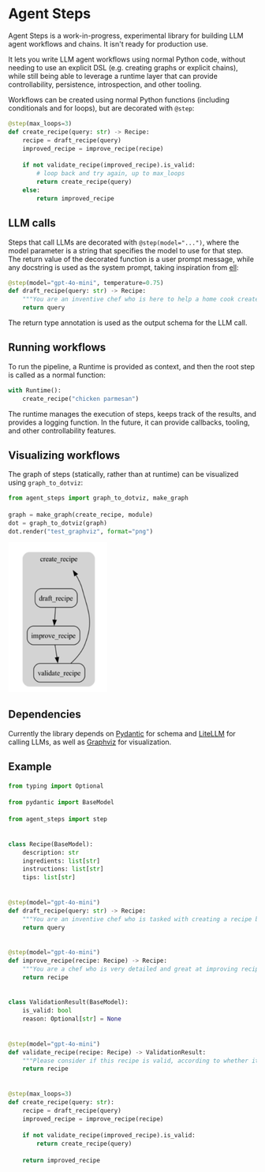 # Agent Steps

Agent Steps is a work-in-progress, experimental library for building LLM agent workflows and chains. It isn't ready for production use.

It lets you write LLM agent workflows using normal Python code, without needing to use an explicit DSL (e.g. creating graphs or explicit chains), while still being able to leverage a runtime layer that can provide controllability, persistence, introspection, and other tooling.

Workflows can be created using normal Python functions (including conditionals and for loops), but are decorated with `@step`:

```python
@step(max_loops=3)
def create_recipe(query: str) -> Recipe:
    recipe = draft_recipe(query)
    improved_recipe = improve_recipe(recipe)

    if not validate_recipe(improved_recipe).is_valid:
        # loop back and try again, up to max_loops
        return create_recipe(query)
    else:
        return improved_recipe
```

## LLM calls

Steps that call LLMs are decorated with `@step(model="...")`, where the model parameter is a string that specifies the model to use for that step. The return value of the decorated function is a user prompt message, while any docstring is used as the system prompt, taking inspiration from [ell](https://github.com/MadcowD/ell):

```python
@step(model="gpt-4o-mini", temperature=0.75)
def draft_recipe(query: str) -> Recipe:
    """You are an inventive chef who is here to help a home cook create a recipe based on a query"""
    return query
```

The return type annotation is used as the output schema for the LLM call.

## Running workflows

To run the pipeline, a Runtime is provided as context, and then the root step is called as a normal function:

```python
with Runtime():
    create_recipe("chicken parmesan")
```

The runtime manages the execution of steps, keeps track of the results, and provides a logging function. In the future, it can provide callbacks, tooling, and other controllability features.

## Visualizing workflows

The graph of steps (statically, rather than at runtime) can be visualized using `graph_to_dotviz`:

```python
from agent_steps import graph_to_dotviz, make_graph

graph = make_graph(create_recipe, module)
dot = graph_to_dotviz(graph)
dot.render("test_graphviz", format="png")
```

 <img src="./assets/example-graph.png" alt="Example graph" width="200px">

## Dependencies

Currently the library depends on [Pydantic](https://docs.pydantic.dev/latest/) for schema and [LiteLLM](https://docs.litellm.ai/) for calling LLMs, as well as [Graphviz](https://graphviz.org/) for visualization.

## Example

```python
from typing import Optional

from pydantic import BaseModel

from agent_steps import step


class Recipe(BaseModel):
    description: str
    ingredients: list[str]
    instructions: list[str]
    tips: list[str]


@step(model="gpt-4o-mini")
def draft_recipe(query: str) -> Recipe:
    """You are an inventive chef who is tasked with creating a recipe based on a query"""
    return query


@step(model="gpt-4o-mini")
def improve_recipe(recipe: Recipe) -> Recipe:
    """You are a chef who is very detailed and great at improving recipes. Please return an improved version of the recipe"""
    return recipe


class ValidationResult(BaseModel):
    is_valid: bool
    reason: Optional[str] = None


@step(model="gpt-4o-mini")
def validate_recipe(recipe: Recipe) -> ValidationResult:
    """Please consider if this recipe is valid, according to whether it would be easy for a home cook to follow"""
    return recipe


@step(max_loops=3)
def create_recipe(query: str):
    recipe = draft_recipe(query)
    improved_recipe = improve_recipe(recipe)

    if not validate_recipe(improved_recipe).is_valid:
        return create_recipe(query)

    return improved_recipe
```
